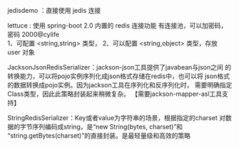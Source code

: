 
jedisdemo ：直接使用 jedis 连接

lettuce : 使用 spring-boot 2.0 内置的 redis 连接功能
有连接池，可以加密码，密码 2000@cylife  
1、可配置 <string,string> 类型，
2、可以配置 <string,object> 类型，存放 user 对象

JacksonJsonRedisSerializer：jackson-json工具提供了javabean与json之间
的转换能力，可以将pojo实例序列化成json格式存储在redis中，也可以将
json格式的数据转换成pojo实例。因为jackson工具在序列化和反序列化时，
需要明确指定Class类型，因此此策略封装起来稍微复杂。
【需要jackson-mapper-asl工具支持】
 
StringRedisSerializer：Key或者value为字符串的场景，根据指定的charset
对数据的字节序列编码成string，是“new String(bytes, charset)”和
“string.getBytes(charset)”的直接封装。是最轻量级和高效的策略 
 